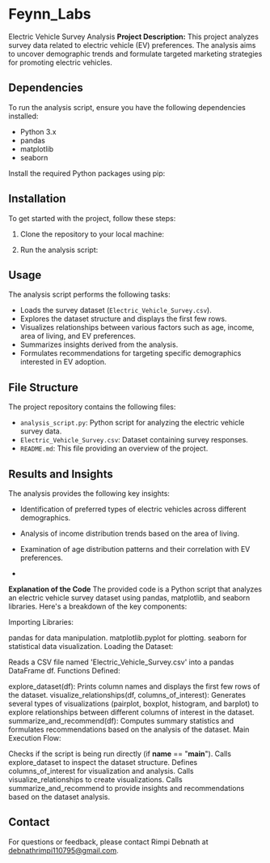 # Feynn_Labs
Electric Vehicle Survey Analysis
**Project Description:**
This project analyzes survey data related to electric vehicle (EV) preferences. The analysis aims to uncover demographic trends and formulate targeted marketing strategies for promoting electric vehicles.
## Dependencies

To run the analysis script, ensure you have the following dependencies installed:

- Python 3.x
- pandas
- matplotlib
- seaborn

Install the required Python packages using pip:

## Installation

To get started with the project, follow these steps:

1. Clone the repository to your local machine:


2. Run the analysis script:


## Usage

The analysis script performs the following tasks:

- Loads the survey dataset (`Electric_Vehicle_Survey.csv`).
- Explores the dataset structure and displays the first few rows.
- Visualizes relationships between various factors such as age, income, area of living, and EV preferences.
- Summarizes insights derived from the analysis.
- Formulates recommendations for targeting specific demographics interested in EV adoption.

## File Structure

The project repository contains the following files:

- `analysis_script.py`: Python script for analyzing the electric vehicle survey data.
- `Electric_Vehicle_Survey.csv`: Dataset containing survey responses.
- `README.md`: This file providing an overview of the project.

## Results and Insights

The analysis provides the following key insights:

- Identification of preferred types of electric vehicles across different demographics.
- Analysis of income distribution trends based on the area of living.
- Examination of age distribution patterns and their correlation with EV preferences.

- 


**Explanation of the Code**
The provided code is a Python script that analyzes an electric vehicle survey dataset using pandas, matplotlib, and seaborn libraries. Here's a breakdown of the key components:

Importing Libraries:

pandas for data manipulation.
matplotlib.pyplot for plotting.
seaborn for statistical data visualization.
Loading the Dataset:

Reads a CSV file named 'Electric_Vehicle_Survey.csv' into a pandas DataFrame df.
Functions Defined:

explore_dataset(df): Prints column names and displays the first few rows of the dataset.
visualize_relationships(df, columns_of_interest): Generates several types of visualizations (pairplot, boxplot, histogram, and barplot) to explore relationships between different columns of interest in the dataset.
summarize_and_recommend(df): Computes summary statistics and formulates recommendations based on the analysis of the dataset.
Main Execution Flow:

Checks if the script is being run directly (if __name__ == "__main__").
Calls explore_dataset to inspect the dataset structure.
Defines columns_of_interest for visualization and analysis.
Calls visualize_relationships to create visualizations.
Calls summarize_and_recommend to provide insights and recommendations based on the dataset analysis.


## Contact

For questions or feedback, please contact Rimpi Debnath at debnathrimpi110795@gmail.com.



